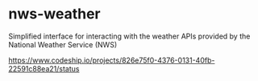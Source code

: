 nws-weather
===========

Simplified interface for interacting with the weather APIs provided by the National Weather Service (NWS)

https://www.codeship.io/projects/826e75f0-4376-0131-40fb-22591c88ea21/status
